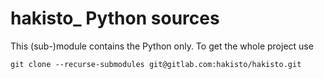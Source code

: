 # hakisto_ Python sources

This (sub-)module contains the Python only. To get the whole project use

```
git clone --recurse-submodules git@gitlab.com:hakisto/hakisto.git
```